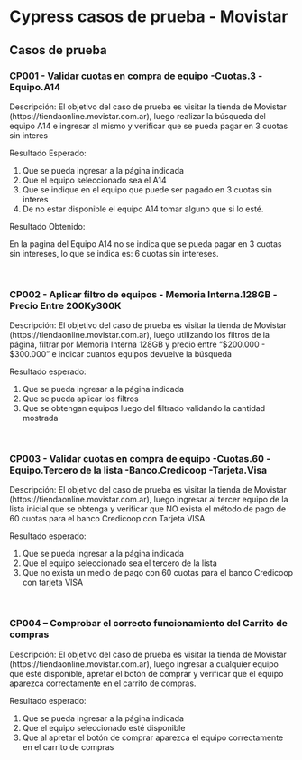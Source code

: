 <h1>Cypress casos de prueba - Movistar</h1>

<h2>Casos de prueba</h2>

<h3>CP001 - Validar cuotas en compra de equipo -Cuotas.3 -Equipo.A14</h3>
<p>Descripción: El objetivo del caso de prueba es visitar la tienda de Movistar (https://tiendaonline.movistar.com.ar), 
    luego realizar la búsqueda del equipo A14 e ingresar al mismo y verificar que se pueda pagar en 3 cuotas sin interes
</p>
<p>Resultado Esperado:</p>
<ol>
  <li>Que se pueda ingresar a la página indicada</li>
  <li>Que el equipo seleccionado sea el A14</li>
  <li>Que se indique en el equipo que puede ser pagado en 3 cuotas sin interes</li>
  <li>De no estar disponible el equipo A14 tomar alguno que si lo esté.</li>
</ol>

<p>Resultado Obtenido:</p>
<p>En la pagina del Equipo A14 no se indica que se pueda pagar en 3 cuotas sin intereses, lo que se indica es: 6 cuotas sin intereses.</p>

<br/>

<h3>CP002 - Aplicar filtro de equipos - Memoria Interna.128GB -Precio Entre 200Ky300K</h3>
<p>
  Descripción: El objetivo del caso de prueba es visitar la tienda de Movistar (https://tiendaonline.movistar.com.ar), luego utilizando los filtros de la página, filtrar por Memoria Interna 128GB y precio entre “$200.000 - $300.000” e indicar cuantos equipos devuelve la búsqueda  
</p>
<p>Resultado esperado:</p>
<ol>
  <li>Que se pueda ingresar a la página indicada</li>
  <li>Que se pueda aplicar los filtros</li>
  <li>Que se obtengan equipos luego del filtrado validando la cantidad mostrada</li>
</ol>

<br/>

<h3>CP003 - Validar cuotas en compra de equipo -Cuotas.60 -Equipo.Tercero de la lista -Banco.Credicoop -Tarjeta.Visa </h3>
<p>
    Descripción: El objetivo del caso de prueba es visitar la tienda de Movistar (https://tiendaonline.movistar.com.ar), luego ingresar al tercer equipo de la lista inicial que se obtenga y verificar que NO exista el método de pago de 60 cuotas para el banco Credicoop con Tarjeta VISA. 
</p>
<p>Resultado esperado:</p>
<ol>
  <li>Que se pueda ingresar a la página indicada</li>
  <li>Que el equipo seleccionado sea el tercero de la lista</li>
  <li>Que no exista un medio de pago con 60 cuotas para el banco Credicoop con tarjeta VISA</li>
</ol>

<br/>

<h3>CP004 – Comprobar el correcto funcionamiento del Carrito de compras</h3>
<p>
    Descripción: El objetivo del caso de prueba es visitar la tienda de Movistar (https://tiendaonline.movistar.com.ar), luego ingresar a cualquier equipo que este disponible, apretar el botón de comprar y verificar que el equipo aparezca correctamente en el carrito de compras.
</p>
<p>Resultado esperado:</p>
<ol>
  <li>Que se pueda ingresar a la página indicada</li>
  <li>Que el equipo seleccionado esté disponible</li>
  <li>Que al apretar el botón de comprar aparezca el equipo correctamente en el carrito de compras</li>
</ol>

